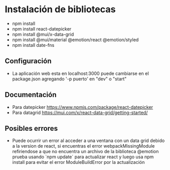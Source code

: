 # Instalación de bibliotecas

* npm install
* npm install react-datepicker
* npm install @mui/x-data-grid
* npm install @mui/material @emotion/react @emotion/styled
* npm install date-fns


## Configuración

* La aplicación web esta en localhost:3000 puede cambiarse en el package.json agregando '-p puerto' en "dev" o "start"

## Documentación

* Para datepicker https://www.npmjs.com/package/react-datepicker
* Para datagrid https://mui.com/x/react-data-grid/getting-started/

## Posibles errores

* Puede ocurrir un error al acceder a una ventana con un data grid debido a la version de react, si encuentras el error webpackMissingModule refiriendose a que no encuentra un archivo de la biblioteca @emotion prueba usando ´npm update´ para actualizar react y luego usa npm install para evitar el error ModuleBuildError por la actualización
